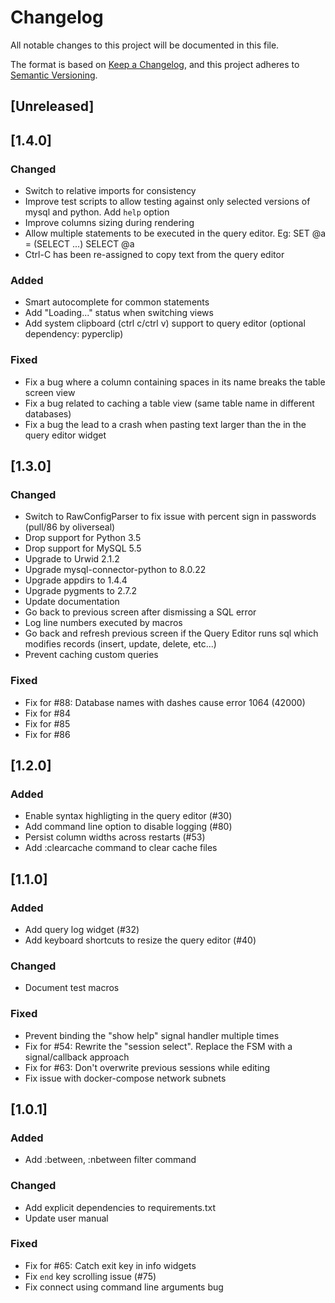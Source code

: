 # Changelog
All notable changes to this project will be documented in this file.

The format is based on [Keep a Changelog](https://keepachangelog.com/en/1.0.0/),
and this project adheres to [Semantic Versioning](https://semver.org/spec/v2.0.0.html).

## [Unreleased]

## [1.4.0]
### Changed
- Switch to relative imports for consistency
- Improve test scripts to allow testing against only selected versions of mysql and python. Add `help` option
- Improve columns sizing during rendering
- Allow multiple statements to be executed in the query editor. Eg:
    SET @a = (SELECT ...)
    SELECT @a
- Ctrl-C has been re-assigned to copy text from the query editor

### Added
- Smart autocomplete for common statements
- Add "Loading..." status when switching views
- Add system clipboard (ctrl c/ctrl v) support to query editor (optional dependency: pyperclip)

### Fixed
- Fix a bug where a column containing spaces in its name breaks the table screen view
- Fix a bug related to caching a table view (same table name in different databases)
- Fix a bug the lead to a crash when pasting text larger than the in the query editor widget

## [1.3.0]

### Changed
- Switch to RawConfigParser to fix issue with percent sign in passwords (pull/86 by oliverseal)
- Drop support for Python 3.5
- Drop support for MySQL 5.5
- Upgrade to Urwid 2.1.2
- Upgrade mysql-connector-python to 8.0.22
- Upgrade appdirs to 1.4.4
- Upgrade pygments to 2.7.2
- Update documentation
- Go back to previous screen after dismissing a SQL error
- Log line numbers executed by macros
- Go back and refresh previous screen if the Query Editor runs sql which modifies records (insert, update, delete, etc...)
- Prevent caching custom queries

### Fixed
- Fix for #88: Database names with dashes cause error 1064 (42000)
- Fix for #84
- Fix for #85
- Fix for #86

## [1.2.0]

### Added
- Enable syntax highligting in the query editor (#30)
- Add command line option to disable logging (#80)
- Persist column widths across restarts (#53)
- Add :clearcache command to clear cache files

## [1.1.0]

### Added
- Add query log widget (#32)
- Add keyboard shortcuts to resize the query editor (#40)

### Changed
- Document test macros

### Fixed
- Prevent binding the "show help" signal handler multiple times
- Fix for #54: Rewrite the "session select". Replace the FSM with a signal/callback approach
- Fix for #63: Don't overwrite previous sessions while editing
- Fix issue with docker-compose network subnets

## [1.0.1]

### Added
- Add :between, :nbetween filter command

### Changed
- Add explicit dependencies to requirements.txt
- Update user manual

### Fixed
- Fix for #65: Catch exit key in info widgets
- Fix `end` key scrolling issue (#75)
- Fix connect using command line arguments bug
